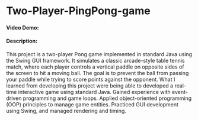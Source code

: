 # Two-Player-PingPong-game

#### Video Demo:  <URL HERE>

#### Description:

This project is a two-player Pong game implemented in standard Java using the Swing GUI framework. It simulates a classic arcade-style table tennis match, where each player controls a vertical paddle on opposite sides of the screen to hit a moving ball. The goal is to prevent the ball from passing your paddle while trying to score points against the opponent.
What I learned from developing this project were being able to developed a real-time interactive game using standard Java. Gained experience with event-driven programming and game loops. Applied object-oriented programming (OOP) principles to manage game entities. Practiced GUI development using Swing, and managed rendering and timing.

